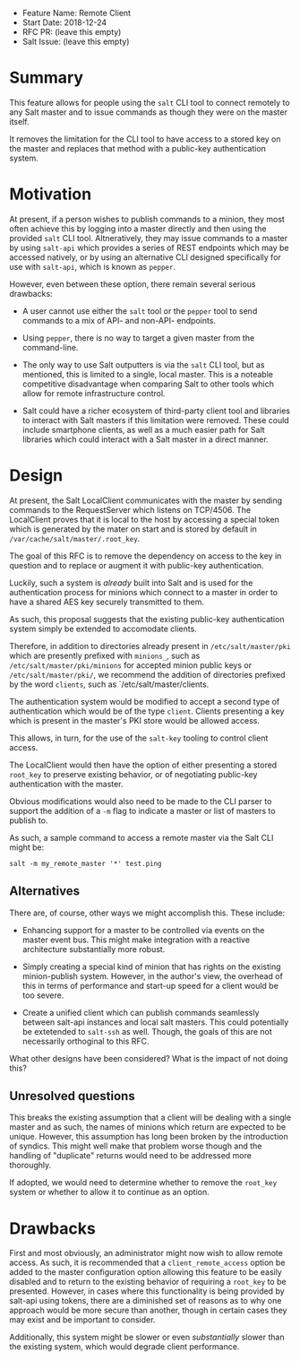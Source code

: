 - Feature Name: Remote Client
- Start Date: 2018-12-24 
- RFC PR: (leave this empty)
- Salt Issue: (leave this empty)

# Summary
[summary]: #summary

This feature allows for people using the `salt` CLI tool to connect remotely to
any Salt master and to issue commands as though they were on the master itself.

It removes the limitation for the CLI tool to have access to a stored key on the
master and replaces that method with a public-key authentication system.

# Motivation
[motivation]: #motivation

At present, if a person wishes to publish commands to a minion, they most often
achieve this by logging into a master directly and then using the provided
`salt` CLI tool. Altneratively, they may issue commands to a master by using
`salt-api` which provides a series of REST endpoints which may be accessed
natively, or by using an alternative CLI designed specifically for use
with `salt-api`, which is known as `pepper`.

However, even between these option, there remain several serious drawbacks:

 * A user cannot use either the `salt` tool or the `pepper` tool to send
   commands to a mix of API- and non-API- endpoints.
 
 * Using `pepper`, there is no way to target a given master from the
   command-line.

 * The only way to use Salt outputters is via the `salt` CLI tool, but
   as mentioned, this is limited to a single, local master. This is
   a noteable competitive disadvantage when comparing Salt to other
   tools which allow for remote infrastructure control.

 * Salt could have a richer ecosystem of third-party client tool and
   libraries to interact with Salt masters if this limitation were removed.
   These could include smartphone clients, as well as a much easier
   path for Salt libraries which could interact with a Salt master
   in a direct manner.

# Design
[design]: #detailed-design

At present, the Salt LocalClient communicates with the master by sending
commands to the RequestServer which listens on TCP/4506. The LocalClient
proves that it is local to the host by accessing a special token which
is generated by the mater on start and is stored by default in
`/var/cache/salt/master/.root_key`.

The goal of this RFC is to remove the dependency on access to the
key in question and to replace or augment it with public-key
authentication.

Luckily, such a system is _already_ built into Salt and is used for the
authentication process for minions which connect to a master in order to
have a shared AES key securely transmitted to them.

As such, this proposal suggests that the existing public-key authentication
system simply be extended to accomodate clients.

Therefore, in addition to directories already present in `/etc/salt/master/pki`
which are presently prefixed with `minions_`, such as
`/etc/salt/master/pki/minions` for accepted minion public keys or
`/etc/salt/master/pki/`, we recommend the addition of directories prefixed by
the word `clients`, such as `/etc/salt/master/clients.

The authentication system would be modified to accept a second type of
authentication which would be of the type `client`. Clients presenting
a key which is present in the master's PKI store would be allowed access.

This allows, in turn, for the use of the `salt-key` tooling to control client
access.

The LocalClient would then have the option of either presenting a stored
`root_key` to preserve existing behavior, or of negotiating public-key
authentication with the master.

Obvious modifications would also need to be made to the CLI parser to
support the addition of a `-m` flag to indicate a master or list of masters
to publish to.

As such, a sample command to access a remote master via the Salt CLI might
be:
  
  `salt -m my_remote_master '*' test.ping`

## Alternatives

There are, of course, other ways we might accomplish this. These include:

 * Enhancing support for a master to be controlled via events on the master event
   bus. This might make integration with a reactive architecture substantially
   more robust.

 * Simply creating a special kind of minion that has rights on the existing
   minion-publish system. However, in the author's view, the overhead of this
   in terms of performance and start-up speed for a client would be too severe.

 * Create a unified client which can publish commands seamlessly between salt-api
   instances and local salt masters. This could potentially be extetended to
   `salt-ssh` as well. Though, the goals of this are not necessarily orthoginal
   to this RFC.

What other designs have been considered? What is the impact of not doing this?

## Unresolved questions

This breaks the existing assumption that a client will be dealing with a single
master and as such, the names of minions which return are expected to be
unique. However, this assumption has long been broken by the introduction of
syndics. This might well make that problem worse though and the handling of
"duplicate" returns would need to be addressed more thoroughly.

If adopted, we would need to determine whether to remove the `root_key`
system or whether to allow it to continue as an option.

# Drawbacks
[drawbacks]: #drawbacks

First and most obviously, an administrator might now wish to allow remote
access. As such, it is recommended that a `client_remote_access` option be
added to the master configuration option allowing this feature to be easily
disabled and to return to the existing behavior of requiring a `root_key`
to be presented. However, in cases where this functionality is being provided
by salt-api using tokens, there are a diminished set of reasons as to why
one approach would be more secure than another, though in certain cases
they may exist and be important to consider.

Additionally, this system might be slower or even _substantially_ slower
than the existing system, which would degrade client performance. 

